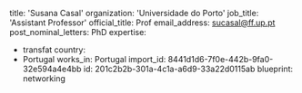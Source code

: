 title: 'Susana Casal'
organization: 'Universidade do Porto'
job_title: 'Assistant Professor'
official_title: Prof
email_address: sucasal@ff.up.pt
post_nominal_letters: PhD
expertise:
  - transfat
country:
  - Portugal
works_in: Portugal
import_id: 8441d1d6-7f0e-442b-9fa0-32e594a4e4bb
id: 201c2b2b-301a-4c1a-a6d9-33a22d0115ab
blueprint: networking
